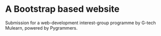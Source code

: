# A Bootstrap based website
Submission for a web-development interest-group programme by G-tech Mulearn, powered by Pygrammers.